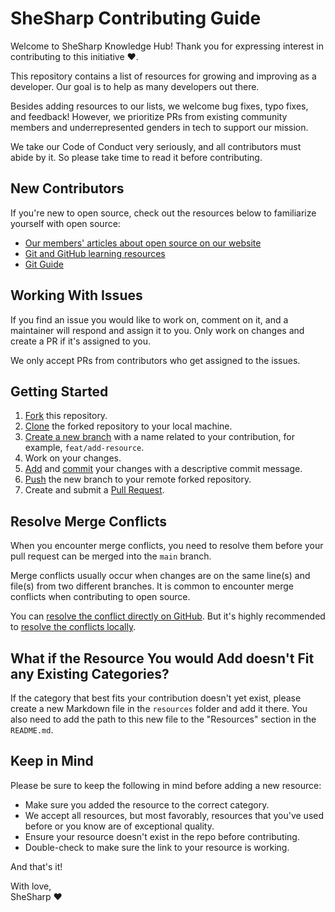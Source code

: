 # SheSharp Contributing Guide

Welcome to SheSharp Knowledge Hub! Thank you for expressing interest in contributing to this initiative ♥️.

This repository contains a list of resources for growing and improving as a developer. Our goal is to help as many developers out there.

Besides adding resources to our lists, we welcome bug fixes, typo fixes, and feedback! However, we prioritize PRs from existing community members and underrepresented genders in tech to support our mission.

We take our Code of Conduct very seriously, and all contributors must abide by it. So please take time to read it before contributing.

## New Contributors

If you're new to open source, check out the resources below to familiarize yourself with open source:

- [Our members' articles about open source on our website](https://www.shesharp.co/hacktoberfest)
- [Git and GitHub learning resources](https://docs.github.com/en/get-started/quickstart/git-and-github-learning-resources)
- [Git Guide](https://github.com/git-guides)

## Working With Issues

If you find an issue you would like to work on, comment on it, and a maintainer will respond and assign it to you. Only work on changes and create a PR if it's assigned to you.

We only accept PRs from contributors who get assigned to the issues.

## Getting Started

1. [Fork](https://docs.github.com/en/get-started/quickstart/fork-a-repo#forking-a-repository) this repository.
2. [Clone](https://docs.github.com/en/repositories/creating-and-managing-repositories/cloning-a-repository#cloning-a-repository) the forked repository to your local machine.
3. [Create a new branch](https://www.shellhacks.com/git-create-new-branch-and-checkout/) with a name related to your contribution, for example, `feat/add-resource`.
4. Work on your changes.
5. [Add](https://github.com/git-guides/git-add#common-usages-and-options-for-git-add) and [commit](https://github.com/git-guides/git-commit#common-usages-and-options-for-git-commit) your changes with a descriptive commit message.
6. [Push](https://github.com/git-guides/git-push#common-usages-and-options-for-git-push) the new branch to your remote forked repository.
7. Create and submit a [Pull Request](https://docs.github.com/en/pull-requests/collaborating-with-pull-requests/proposing-changes-to-your-work-with-pull-requests/creating-a-pull-request#creating-the-pull-request).

## Resolve Merge Conflicts

When you encounter merge conflicts, you need to resolve them before your pull request can be merged into the `main` branch.

Merge conflicts usually occur when changes are on the same line(s) and file(s) from two different branches. It is common to encounter merge conflicts when contributing to open source.

You can [resolve the conflict directly on GitHub](https://docs.github.com/en/pull-requests/collaborating-with-pull-requests/addressing-merge-conflicts/resolving-a-merge-conflict-on-github). But it's highly recommended to [resolve the conflicts locally](https://docs.github.com/en/pull-requests/collaborating-with-pull-requests/addressing-merge-conflicts/resolving-a-merge-conflict-using-the-command-line).

## What if the Resource You would Add doesn't Fit any Existing Categories?

If the category that best fits your contribution doesn't yet exist, please create a new Markdown file in the `resources` folder and add it there. You also need to add the path to this new file to the "Resources" section in the `README.md`.

## Keep in Mind

Please be sure to keep the following in mind before adding a new resource:

- Make sure you added the resource to the correct category.
- We accept all resources, but most favorably, resources that you've used before or you know are of exceptional quality.
- Ensure your resource doesn't exist in the repo before contributing.
- Double-check to make sure the link to your resource is working.

And that's it!

With love, <br>
SheSharp ❤️
